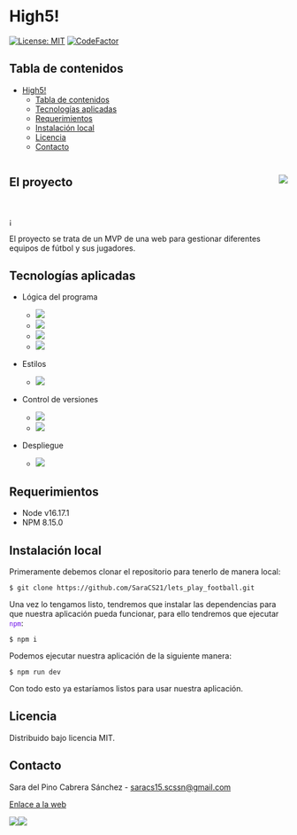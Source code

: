 # High5!

[![License: MIT](https://img.shields.io/badge/License-MIT-yellow.svg)](https://opensource.org/licenses/MIT) [![CodeFactor](https://www.codefactor.io/repository/github/saracs21/lets_play_football/badge)](https://www.codefactor.io/repository/github/saracs21/lets_play_football)

## Tabla de contenidos

- [High5!](#high5)
  - [Tabla de contenidos](#tabla-de-contenidos)
  - [Tecnologías aplicadas](#tecnologías-aplicadas)
  - [Requerimientos](#requerimientos)
  - [Instalación local](#instalación-local)
  - [Licencia](#licencia)
  - [Contacto](#contacto)

<div style="display:flex;align-items:center;justify-content:space-between;width=100%;margin-bottom:2rem;">
    <h2>El proyecto</h2>
    <img src="https://i.imgur.com/yMaJEJC.png">
</div>
<a id="proyecto"></a>¡

El proyecto se trata de un MVP de una web para gestionar diferentes equipos de fútbol y sus jugadores.

## Tecnologías aplicadas
<a id="tecnologias"></a>

- Lógica del programa

    - ![](https://i.imgur.com/3NoMGpa.png)
    - ![](https://i.imgur.com/zAukkam.png)
    - ![](https://i.imgur.com/QOuQCDk.png)
    - ![](https://i.imgur.com/NjlhcRX.png)

- Estilos

    - ![](https://i.imgur.com/YmRHS8C.png)
- Control de versiones 

    - ![](https://i.imgur.com/OVEFEj6.png)
    - ![](https://i.imgur.com/gRzGqDh.png)
- Despliegue

    - ![](https://i.imgur.com/v4Yxoq0.png)

## Requerimientos
<a id="requerimientos"></a>

- Node v16.17.1
- NPM 8.15.0

## Instalación local
<a id="instalacion"></a>

Primeramente debemos clonar el repositorio para tenerlo de manera local:

```bash=
$ git clone https://github.com/SaraCS21/lets_play_football.git
```

Una vez lo tengamos listo, tendremos que instalar las dependencias para que nuestra aplicación pueda funcionar, para ello tendremos que ejecutar <span style="color:#6f11eb">`npm`</span>:

```bash=
$ npm i
```

Podemos ejecutar nuestra aplicación de la siguiente manera:

```bash=
$ npm run dev
```

Con todo esto ya estaríamos listos para usar nuestra aplicación.

## Licencia
<a id="licencia"></a>

Distribuido bajo licencia MIT.

## Contacto
<a id="contacto"></a>

Sara del Pino Cabrera Sánchez - saracs15.scssn@gmail.com

[Enlace a la web]()

[![](https://i.imgur.com/F0jmP7u.png)](https://www.linkedin.com/in/sarascs/)[![](https://i.imgur.com/xICWHyo.png)](https://github.com/SaraCS21)